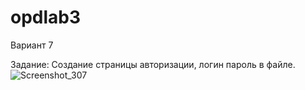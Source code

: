 # opdlab3
Вариант 7

Задание: Создание страницы авторизации, логин пароль в файле.
![Screenshot_307](https://github.com/svvqt/opdlab3/assets/125040694/5bd9e676-ed90-47a2-b4a3-0b2f498dd107)
